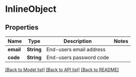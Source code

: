 # InlineObject

## Properties
Name | Type | Description | Notes
------------ | ------------- | ------------- | -------------
**email** | **String** | End-users email address | 
**code** | **String** | End-users password code | 

[[Back to Model list]](../README.md#documentation-for-models) [[Back to API list]](../README.md#documentation-for-api-endpoints) [[Back to README]](../README.md)


